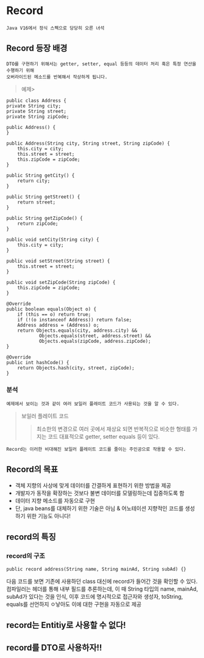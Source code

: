 # Record

    Java V16에서 정식 스펙으로 당당히 오른 녀석


## Record 등장 배경
    DTO를 구현하기 위해서는 getter, setter, equal 등등의 데이터 처리 혹은 특정 연산을 수행하기 위해 
    오버라이드된 메소드를 반복해서 작상하게 됩니다.
 
>예제> 
> 
    public class Address {
    private String city;
    private String street;
    private String zipCode;

    public Address() {
    }
    
    public Address(String city, String street, String zipCode) {
        this.city = city;
        this.street = street;
        this.zipCode = zipCode;
    }

    public String getCity() {
        return city;
    }

    public String getStreet() {
        return street;
    }

    public String getZipCode() {
        return zipCode;
    }

    public void setCity(String city) {
        this.city = city;
    }

    public void setStreet(String street) {
        this.street = street;
    }

    public void setZipCode(String zipCode) {
        this.zipCode = zipCode;
    }

    @Override
    public boolean equals(Object o) {
        if (this == o) return true;
        if (!(o instanceof Address)) return false;
        Address address = (Address) o;
        return Objects.equals(city, address.city) &&
                Objects.equals(street, address.street) &&
                Objects.equals(zipCode, address.zipCode);
    }

    @Override
    public int hashCode() {
        return Objects.hash(city, street, zipCode);
    }

### 분석
    예제에서 보이는 것과 같이 여러 보일러 플레이트 코드가 사용되는 것을 알 수 있다.
>보일러 플레이트 코드
> >최소한의 변경으로 여러 곳에서 재상요 되면 반복적으로 비슷한 형태를 가지는 코드 
> >대표적으로 getter, setter
> > equals 등이 있다.

    Record는 이러한 비대해진 보일러 플레이트 코드를 줄이는 주인공으로 작용할 수 있다.


## Record의 목표

* 객체 지향의 사상에 맞게 데이터를 간결하게 표현하기 위한 방법을 제공
* 개발자가 동작을 확장하는 것보다 불변 데이터를 모델링하는데 집중하도록 함
* 데이터 지향 메소드를 자동으로 구현
* 단, java beans를 대체하기 위한 기술은 아님 & 어노테이션 지향적인 코드를 생성하기 위한 기능도 아니다!


## record의 특징

### record의 구조
    public record address(String name, String mainAd, String subAd) {}

다음 코드를 보면 기존에 사용하던 class 대신에 record가 들어간 것을 확인할 수 있다. 컴파일러는 헤더를 통해 내부 필드를 
추론하는데, 이 때 String 타입의 name, mainAd, subAd가 있다는 것을 인식, 이후 코드에 명시적으로 접근자와 생성자, toString,
equals를 선언하지 ㅇ낳아도 이에 대한 구현을 자동으로 제공

## record는 Entitiy로 사용할 수 없다!

## record를 DTO로 사용하자!!
